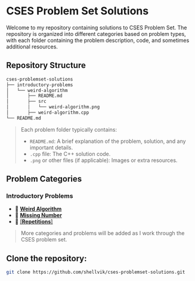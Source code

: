 # CSES Problem Set Solutions

Welcome to my repository containing solutions to CSES Problem Set. The repository is organized into different categories based on problem types, with each folder containing the problem description, code, and sometimes additional resources.

## Repository Structure  
```bash
cses-problemset-solutions
├── introductory-problems
│   └── weird-algorithm
│       ├── README.md
│       ├── src
│       │   └── weird-algorithm.png
│       ├── weird-algorithm.cpp
└── README.md
```

> Each problem folder typically contains:
> - `README.md`: A brief explanation of the problem, solution, and any important details.
> - `.cpp` file: The C++ solution code.
> - `.png` or other files (if applicable): Images or extra resources.

## Problem Categories
### Introductory Problems
- 📄 [**Weird Algorithm**](introductory-problems/weird-algorithm)
- 📄 [**Missing Number**](introductory-problems/missing-number/)
- 📄 [[**Repetitions**]](introductory-problems/repetitions/)
> More categories and problems will be added as I work through the CSES problem set.

## Clone the repository:
   ```bash
   git clone https://github.com/shellvik/cses-problemset-solutions.git
